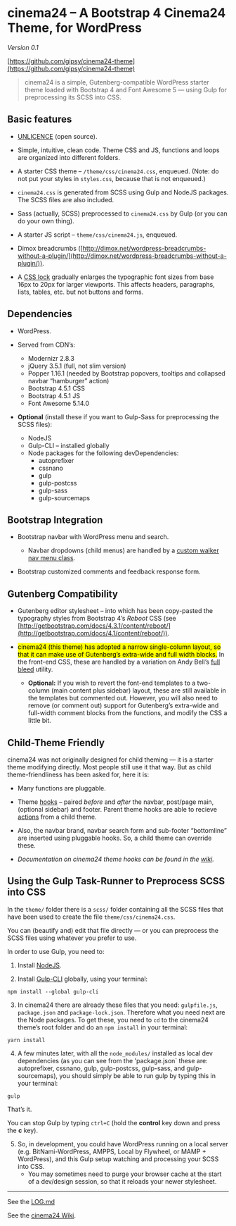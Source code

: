 # cinema24 – A Bootstrap 4 Cinema24 Theme, for WordPress

*Version 0.1*

[https://github.com/gipsy/cinema24-theme](https://github.com/gipsy/cinema24-theme)

> cinema24 is a simple, Gutenberg-compatible WordPress starter theme loaded with Bootstrap 4 and Font Awesome 5 — using Gulp for preprocessing its SCSS into CSS.

## Basic features

* [UNLICENCE](http://unlicense.org) (open source).

* Simple, intuitive, clean code. Theme CSS and JS, functions and loops are organized into different folders.

* A starter CSS theme – `/theme/css/cinema24.css`, enqueued. (Note: do not put your styles in `styles.css`, because that is not enqueued.)

* `cinema24.css` is generated from SCSS using Gulp and NodeJS packages. The SCSS files are also included.

* Sass (actually, SCSS) preprocessed to `cinema24.css` by Gulp (or you can do your own thing).

* A starter JS script – `theme/css/cinema24.js`, enqueued.

* Dimox breadcrumbs ([http://dimox.net/wordpress-breadcrumbs-without-a-plugin/](http://dimox.net/wordpress-breadcrumbs-without-a-plugin/)).

* A [CSS lock](https://fvsch.com/css-locks/) gradually enlarges the typographic font sizes from base 16px to 20px for larger viewports. This affects headers, paragraphs, lists, tables, etc. but not buttons and forms.

## Dependencies

* WordPress.

* Served from CDN’s:
    * Modernizr 2.8.3
    * jQuery 3.5.1 (full, not slim version)
    * Popper 1.16.1 (needed by Bootstrap popovers, tooltips and collapsed navbar “hamburger” action)
    * Bootstrap 4.5.1 CSS
    * Bootstrap 4.5.1 JS
    * Font Awesome 5.14.0

* **Optional** (install these if you want to Gulp-Sass for preprocessing the SCSS files):
    * NodeJS
    * Gulp-CLI – installed globally
    * Node packages for the following devDependencies:
        * autoprefixer
        * cssnano
        * gulp
        * gulp-postcss
        * gulp-sass
        * gulp-sourcemaps

## Bootstrap Integration

* Bootstrap navbar with WordPress menu and search.
	* Navbar dropdowns (child menus) are handled by a [custom walker nav menu class](https://github.com/gipsy/cinema24-theme/blob/master/functions/navbar.php).

* Bootstrap customized comments and feedback response form.

## Gutenberg Compatibility

* Gutenberg editor stylesheet – into which has been copy-pasted the typography styles from Bootstrap 4’s _Reboot_ CSS (see [http://getbootstrap.com/docs/4.3.1/content/reboot/](http://getbootstrap.com/docs/4.1/content/reboot/)).

* <mark>cinema24 (this theme) has adopted a narrow single-column layout, so that it can make use of Gutenberg’s extra-wide and full width blocks.</mark> In the front-end CSS, these are handled by a variation on Andy Bell’s [full bleed](https://hankchizljaw.com/wrote/creating-a-full-bleed-css-utility/) utility.
    * **Optional:** If you wish to revert the font-end templates to a two-column (main content plus sidebar) layout, these are still available in the templates but commented out. However, you will also need to remove (or comment out) support for Gutenberg’s extra-wide and full-width comment blocks from the functions, and modify the CSS a little bit.

## Child-Theme Friendly

cinema24 was not originally designed for child theming — it is a starter theme modifying directly. Most people still use it that way. But as child theme-friendliness has been asked for, here it is:

* Many functions are pluggable.

* Theme [hooks](/functions/hooks.php) – paired _before_ and _after_ the navbar, post/page main, (optional sidebar) and footer. Parent theme hooks are able to recieve [actions](https://developer.wordpress.org/plugins/hooks/actions/) from a child theme.

* Also, the navbar brand, navbar search form and sub-footer “bottomline” are inserted using pluggable hooks. So, a child theme can override these.

* _Documentation on cinema24 theme hooks can be found in the [wiki](https://github.com/gipsy/cinema24-theme/wiki/cinema24-Theme-Hooks)._

## Using the Gulp Task-Runner to Preprocess SCSS into CSS

In the `theme/` folder there is a `scss/` folder containing all the SCSS files that have been used to create the file `theme/css/cinema24.css`.

You can (beautify and) edit that file directly — or you can preprocess the SCSS files using whatever you prefer to use.

In order to use Gulp, you need to:

1. Install [NodeJS](https://nodejs.org/).

2. Install [Gulp-CLI](https://gulpjs.com/docs/en/getting-started/quick-start) globally, using your terminal:

```
npm install --global gulp-cli
```

3. In cinema24 there are already these files that you need: `gulpfile.js`, `package.json` and `package-lock.json`. Therefore what you need next are the Node packages. To get these, you need to `cd` to the cinema24 theme’s root folder and do an `npm install` in your terminal:

```
yarn install
```

4. A few minutes later, with all the `node_modules/` installed as local dev dependencies (as you can see from the 'package.json` these are: autoprefixer, cssnano, gulp, gulp-postcss, gulp-sass, and gulp-sourcemaps), you should simply be able to run gulp by typing this in your terminal:

```
gulp
```

That’s it.

You can stop Gulp by typing `ctrl+C` (hold the **control** key down and press the **c** key).

5. So, in development, you could have WordPress running on a local server (e.g. BitNami-WordPress, AMPPS, Local by Flywheel, or MAMP + WordPress), and this Gulp setup watching and processing your SCSS into CSS.
    * You may sometimes need to purge your browser cache at the start of a dev/design session, so that it reloads your newer stylesheet.

---

See the [LOG.md](/LOG.md)

See the [cinema24 Wiki](https://github.com/gipsy/cinema24-theme/wiki).

